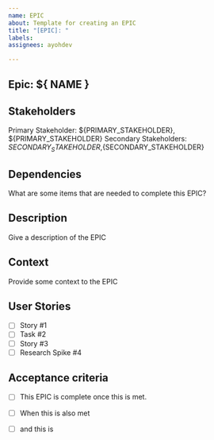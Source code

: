 ```yaml
---
name: EPIC
about: Template for creating an EPIC
title: "[EPIC]: "
labels:
assignees: ayohdev

---
```


## Epic: ${ NAME } ##

## Stakeholders ##
Primary Stakeholder: ${PRIMARY_STAKEHOLDER}, ${PRIMARY_STAKEHOLDER}
Secondary Stakeholders: ${SECONDARY_STAKEHOLDER},${SECONDARY_STAKEHOLDER}

## Dependencies ##

What are some items that are needed to complete this EPIC?

## Description ##
Give a description of the EPIC

## Context ##
Provide some context to the EPIC

## User Stories ##

- [ ] Story #1
- [ ] Task #2
- [ ] Story #3
- [ ] Research Spike #4

## Acceptance criteria ##
- [ ] This EPIC is complete once this is met.
- [ ] When this is also met
- [ ] and this is

